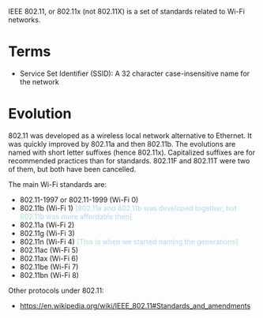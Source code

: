 IEEE 802.11, or 802.11x (not 802.11X) is a set of standards related to Wi-Fi networks.
# Terms
- Service Set Identifier (SSID): A 32 character case-insensitive name for the network
# Evolution
802.11 was developed as a wireless local network alternative to Ethernet.
It was quickly improved by 802.11a and then 802.11b.
The evolutions are named with short letter suffixes (hence 802.11x).
Capitalized suffixes are for recommended practices than for standards. 802.11F and 802.11T were two of them, but both have been cancelled.

The main Wi-Fi standards are:
- 802.11-1997 or 802.11-1999 (Wi-Fi 0)
- 802.11b (Wi-Fi 1) <span style="color:lightblue">[802.11a and 802.11b was developed together, but 802.11b was more affordable then]</span>
- 802.11a (Wi-Fi 2)
- 802.11g (Wi-Fi 3)
- 802.11n (Wi-Fi 4) <span style="color:lightblue">[This is when we started naming the generations]</span>
- 802.11ac (Wi-Fi 5)
- 802.11ax (Wi-Fi 6)
- 802.11be (Wi-Fi 7)
- 802.11bn (Wi-Fi 8)

Other protocols under 802.11:
- https://en.wikipedia.org/wiki/IEEE_802.11#Standards_and_amendments